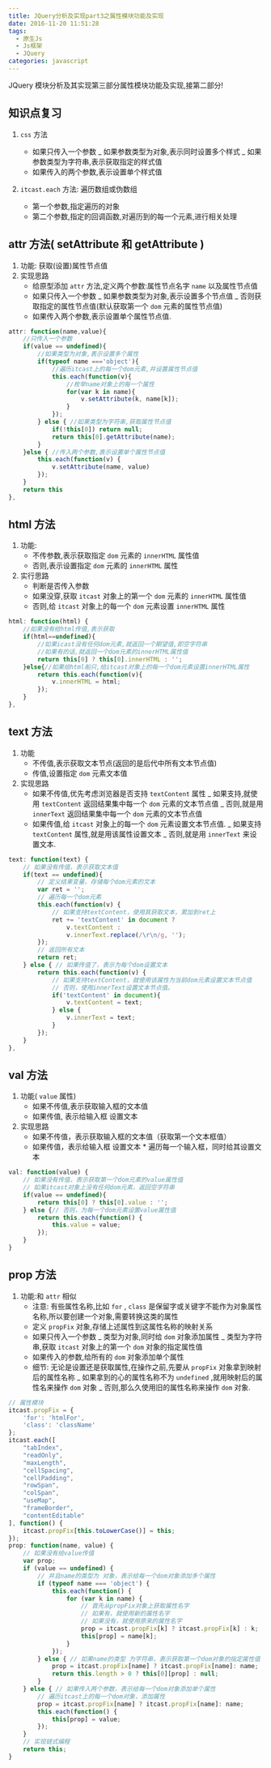 ```yaml
---
title: JQuery分析及实现part3之属性模块功能及实现
date: 2016-11-20 11:51:28
tags:
  - 原生Js
  - Js框架
  - JQuery
categories: javascript
---
```


JQuery 模块分析及其实现第三部分属性模块功能及实现,接第二部分!

<!-- more -->

## 知识点复习

1.  `css` 方法

    - 如果只传入一个参数
      _ 如果参数类型为对象,表示同时设置多个样式
      _ 如果参数类型为字符串,表示获取指定的样式值
    - 如果传入的两个参数,表示设置单个样式值

2.  `itcast.each` 方法: 遍历数组或伪数组
    - 第一个参数,指定遍历的对象
    - 第二个参数,指定的回调函数,对遍历到的每一个元素,进行相关处理

## attr 方法( setAttribute 和 getAttribute )

1. 功能: 获取(设置)属性节点值
2. 实现思路
   - 给原型添加 `attr` 方法,定义两个参数:属性节点名字 `name` 以及属性节点值
   - 如果只传入一个参数
     _ 如果参数类型为对象,表示设置多个节点值
     _ 否则获取指定的属性节点值(默认获取第一个 `dom` 元素的属性节点值)
   - 如果传入两个参数,表示设置单个属性节点值.

```js
attr: function(name,value){
	//只传入一个参数
	if(value == undefined){
		//如果类型为对象,表示设置多个属性
		if(typeof name ==='object'){
			//遍历itcast上的每一个dom元素,并设置属性节点值
			this.each(function(v){
				//枚举name对象上的每一个属性
				for(var k in name){
					v.setAttribute(k, name[k]);
				}
			});
		} else { //如果类型为字符串,获取属性节点值
			if(!this[0]) return null;
			return this[0].getAttribute(name);
		}
	}else { //传入两个参数,表示设置单个属性节点值
		this.each(function(v) {
			v.setAttribute(name, value)
		});
	}
	return this
},
```

## html 方法

1. 功能:
   - 不传参数,表示获取指定 `dom` 元素的 `innerHTML` 属性值
   - 否则,表示设置指定 `dom` 元素的 `innerHTML` 属性
2. 实行思路
   - 判断是否传入参数
   - 如果没穿,获取 `itcast` 对象上的第一个 `dom` 元素的 `innerHTML` 属性值
   - 否则,给 `itcast` 对象上的每一个 `dom` 元素设置 `innerHTML` 属性

```js
html: function(html) {
	//如果没有给html传值,表示获取
	if(html==undefined){
		//如果icast没有任何dom元素,就返回一个期望值,即空字符串
		//如果有的话,就返回一个dom元素的innerHTML属性值
		return this[0] ? this[0].innerHTML : '';
	}else{//如果给html船只,给itcast对象上的每一个dom元素设置innerHTML属性
		return this.each(function(v){
			v.innerHTML = html;
		});
	}
},
```

## text 方法

1. 功能
   - 不传值,表示获取文本节点(返回的是后代中所有文本节点值)
   - 传值,设置指定 `dom` 元素文本值
2. 实现思路
   - 如果不传值,优先考虑浏览器是否支持 `textContent` 属性
     _ 如果支持,就使用 `textContent` 返回结果集中每一个 `dom` 元素的文本节点值
     _ 否则,就是用 `innerText` 返回结果集中每一个 `dom` 元素的文本节点值
   - 如果传值,给 `itcast` 对象上的每一个 `dom` 元素设置文本节点值.
     _ 如果支持 `textContent` 属性,就是用该属性设置文本
     _ 否则,就是用 `innerText` 来设置文本.

```js
text: function(text) {
	// 如果没有传值，表示获取文本值
	if(text == undefined){
		// 定义结果变量，存储每个dom元素的文本
		var ret = '';
		// 遍历每一个dom元素
		this.each(function(v) {
			// 如果支持textContent，使用其获取文本，累加到ret上
			ret += 'textContent' in document ?
				v.textContent :
				v.innerText.replace(/\r\n/g, '');
		});
		// 返回所有文本
		return ret;
	} else { // 如果传值了，表示为每个dom设置文本
		return this.each(function(v) {
			// 如果支持textContent，就使用该属性为当前dom元素设置文本节点值
			// 否则，使用innerText设置文本节点值。
			if('textContent' in document){
				v.textContent = text;
			} else {
				v.innerText = text;
			}
		});
	}
},
```

## val 方法

1. 功能( `value` 属性)
   - 如果不传值,表示获取输入框的文本值
   - 如果传值, 表示给输入框 设置文本
2. 实现思路
   - 如果不传值，表示获取输入框的文本值（获取第一个文本框值）
   - 如果传值，表示给输入框 设置文本 \* 遍历每一个输入框，同时给其设置文本

```js
val: function(value) {
	// 如果没有传值，表示获取第一个dom元素的value属性值
	// 如果itcast对象上没有任何dom元素，返回空字符串
	if(value == undefined){
		return this[0] ? this[0].value : '';
	} else {// 否则，为每一个dom元素设置value属性值
		return this.each(function() {
			this.value = value;
		});
	}
}
```

## prop 方法

1. 功能:和 `attr` 相似
   - 注意: 有些属性名称,比如 `for` , `class` 是保留字或关键字不能作为对象属性名称,所以要创建一个对象,需要转换这类的属性
   - 定义 `propFix` 对象,存储上述属性到这属性名称的映射关系
   - 如果只传入一个参数
     _ 类型为对象,同时给 `dom` 对象添加属性
     _ 类型为字符串,获取 `itcast` 对象上的第一个 `dom` 对象的指定属性值
   - 如果传入的参数,给所有的 `dom` 对象添加单个属性
   - 细节: 无论是设置还是获取属性,在操作之前,先要从 `propFix` 对象拿到映射后的属性名称
     _ 如果拿到的心的属性名称不为 `undefined` ,就用映射后的属性名来操作 `dom` 对象
     _ 否则,那么久使用旧的属性名称来操作 `dom` 对象.

```js
// 属性模块
itcast.propFix = {
	'for': 'htmlFor',
	'class': 'className'
};
itcast.each([
	"tabIndex",
	"readOnly",
	"maxLength",
	"cellSpacing",
	"cellPadding",
	"rowSpan",
	"colSpan",
	"useMap",
	"frameBorder",
	"contentEditable"
], function() {
	itcast.propFix[this.toLowerCase()] = this;
});
prop: function(name, value) {
	// 如果没有给value传值
	var prop;
	if (value == undefined) {
		// 并且name的类型为 对象，表示给每一个dom对象添加多个属性
		if (typeof name === 'object') {
			this.each(function() {
				for (var k in name) {
					// 首先从propFix对象上获取属性名字
					// 如果有，就使用新的属性名字
					// 如果没有，就使用原来的属性名字
					prop = itcast.propFix[k] ? itcast.propFix[k] : k;
					this[prop] = name[k];
				}
			});
		} else { // 如果name的类型 为字符串，表示获取第一个dom对象的指定属性值
			prop = itcast.propFix[name] ? itcast.propFix[name]: name;
			return this.length > 0 ? this[0][prop] : null;
		}
	} else { // 如果传入两个参数，表示给每一个dom对象添加单个属性
		// 遍历itcast上的每一个dom对象，添加属性
		prop = itcast.propFix[name] ? itcast.propFix[name]: name;
		this.each(function() {
			this[prop] = value;
		});
	}
	// 实现链式编程
	return this;
}
```
